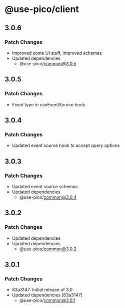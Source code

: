 # @use-pico/client

## 3.0.6

### Patch Changes

- Improved some UI stuff, improved schemas
- Updated dependencies
    - @use-pico/common@3.0.5

## 3.0.5

### Patch Changes

- Fixed type in useEventSource hook

## 3.0.4

### Patch Changes

- Updated event source hook to accept query options

## 3.0.3

### Patch Changes

- Updated event source schemas
- Updated dependencies
  - @use-pico/common@3.0.4

## 3.0.2

### Patch Changes

- Updated dependencies
- Updated dependencies
  - @use-pico/common@3.0.2

## 3.0.1

### Patch Changes

- 83a3147: Initial release of 3.0
- Updated dependencies [83a3147]
  - @use-pico/common@3.0.1
